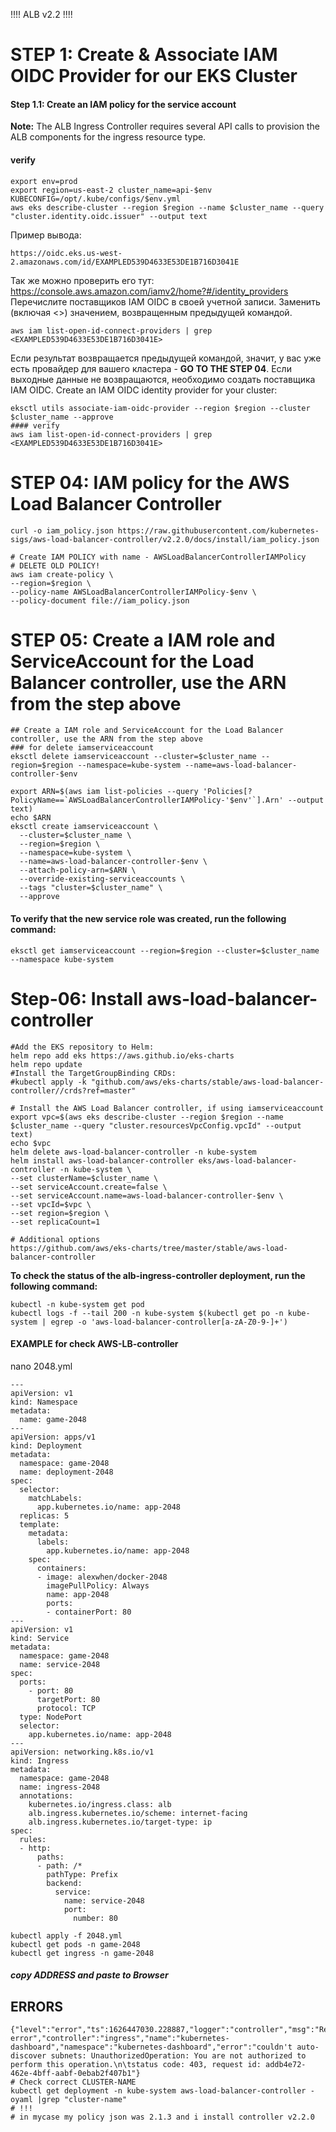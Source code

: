 !!!! ALB v2.2 !!!!
# STEP 1: Create & Associate IAM OIDC Provider for our EKS Cluster
#### Step 1.1: Create an IAM policy for the service account 
**Note:** The ALB Ingress Controller requires several API calls to provision the ALB components for the ingress resource type. 
#### verify
```
export env=prod
export region=us-east-2 cluster_name=api-$env KUBECONFIG=/opt/.kube/configs/$env.yml
aws eks describe-cluster --region $region --name $cluster_name --query "cluster.identity.oidc.issuer" --output text
```
Пример вывода:
```
https://oidc.eks.us-west-2.amazonaws.com/id/EXAMPLED539D4633E53DE1B716D3041E
```
Так же можно проверить его тут:    
https://console.aws.amazon.com/iamv2/home?#/identity_providers
Перечислите поставщиков IAM  OIDC в своей учетной записи. Заменить <EXAMPLED539D4633E53DE1B716D3041E>(включая <>) значением, возвращенным предыдущей командой.
```
aws iam list-open-id-connect-providers | grep <EXAMPLED539D4633E53DE1B716D3041E>
```
Если результат возвращается предыдущей командой, значит, у вас уже есть провайдер для вашего кластера - **GO TO THE STEP 04**. Если выходные данные не возвращаются, необходимо создать поставщика IAM  OIDC.
Create an IAM OIDC identity provider for your cluster:
```
eksctl utils associate-iam-oidc-provider --region $region --cluster $cluster_name --approve
#### verify
aws iam list-open-id-connect-providers | grep <EXAMPLED539D4633E53DE1B716D3041E>
``` 
# STEP 04:  IAM policy for the AWS Load Balancer Controller
```
curl -o iam_policy.json https://raw.githubusercontent.com/kubernetes-sigs/aws-load-balancer-controller/v2.2.0/docs/install/iam_policy.json
```
```
# Create IAM POLICY with name - AWSLoadBalancerControllerIAMPolicy
# DELETE OLD POLICY!
aws iam create-policy \
--region=$region \
--policy-name AWSLoadBalancerControllerIAMPolicy-$env \
--policy-document file://iam_policy.json
```
# STEP 05:  Create a IAM role and ServiceAccount for the Load Balancer controller, use the ARN from the step above
```
## Create a IAM role and ServiceAccount for the Load Balancer controller, use the ARN from the step above
### for delete iamserviceaccount
eksctl delete iamserviceaccount --cluster=$cluster_name --region=$region --namespace=kube-system --name=aws-load-balancer-controller-$env

export ARN=$(aws iam list-policies --query 'Policies[?PolicyName==`AWSLoadBalancerControllerIAMPolicy-'$env'`].Arn' --output text)
echo $ARN
eksctl create iamserviceaccount \
  --cluster=$cluster_name \
  --region=$region \
  --namespace=kube-system \
  --name=aws-load-balancer-controller-$env \
  --attach-policy-arn=$ARN \
  --override-existing-serviceaccounts \
  --tags "cluster=$cluster_name" \
  --approve
```
####  To verify that the new service role was created, run the following command:
```
eksctl get iamserviceaccount --region=$region --cluster=$cluster_name --namespace kube-system
```
# Step-06: Install aws-load-balancer-controller
```
#Add the EKS repository to Helm:
helm repo add eks https://aws.github.io/eks-charts
helm repo update
#Install the TargetGroupBinding CRDs:
#kubectl apply -k "github.com/aws/eks-charts/stable/aws-load-balancer-controller//crds?ref=master"

# Install the AWS Load Balancer controller, if using iamserviceaccount
export vpc=$(aws eks describe-cluster --region $region --name $cluster_name --query "cluster.resourcesVpcConfig.vpcId" --output text)
echo $vpc
helm delete aws-load-balancer-controller -n kube-system
helm install aws-load-balancer-controller eks/aws-load-balancer-controller -n kube-system \
--set clusterName=$cluster_name \
--set serviceAccount.create=false \
--set serviceAccount.name=aws-load-balancer-controller-$env \
--set vpcId=$vpc \
--set region=$region \
--set replicaCount=1

# Additional options
https://github.com/aws/eks-charts/tree/master/stable/aws-load-balancer-controller
```
**To check the status of the  **alb-ingress-controller**  deployment, run the following command:**
```
kubectl -n kube-system get pod
kubectl logs -f --tail 200 -n kube-system $(kubectl get po -n kube-system | egrep -o 'aws-load-balancer-controller[a-zA-Z0-9-]+')
```
#### EXAMPLE for check AWS-LB-controller
nano 2048.yml
```
---
apiVersion: v1
kind: Namespace
metadata:
  name: game-2048
---
apiVersion: apps/v1
kind: Deployment
metadata:
  namespace: game-2048
  name: deployment-2048
spec:
  selector:
    matchLabels:
      app.kubernetes.io/name: app-2048
  replicas: 5
  template:
    metadata:
      labels:
        app.kubernetes.io/name: app-2048
    spec:
      containers:
      - image: alexwhen/docker-2048
        imagePullPolicy: Always
        name: app-2048
        ports:
        - containerPort: 80
---
apiVersion: v1
kind: Service
metadata:
  namespace: game-2048
  name: service-2048
spec:
  ports:
    - port: 80
      targetPort: 80
      protocol: TCP
  type: NodePort
  selector:
    app.kubernetes.io/name: app-2048
---
apiVersion: networking.k8s.io/v1
kind: Ingress
metadata:
  namespace: game-2048
  name: ingress-2048
  annotations:
    kubernetes.io/ingress.class: alb
    alb.ingress.kubernetes.io/scheme: internet-facing
    alb.ingress.kubernetes.io/target-type: ip
spec:
  rules:
  - http:
      paths:
      - path: /*
        pathType: Prefix
        backend:
          service:
            name: service-2048
            port: 
              number: 80
```
```
kubectl apply -f 2048.yml
kubectl get pods -n game-2048
kubectl get ingress -n game-2048
```
##### copy ADDRESS and paste to Browser

## ERRORS
```
{"level":"error","ts":1626447030.228887,"logger":"controller","msg":"Reconciler error","controller":"ingress","name":"kubernetes-dashboard","namespace":"kubernetes-dashboard","error":"couldn't auto-discover subnets: UnauthorizedOperation: You are not authorized to perform this operation.\n\tstatus code: 403, request id: addb4e72-462e-4bff-aabf-0ebab2f407b1"}
# Check correct CLUSTER-NAME
kubectl get deployment -n kube-system aws-load-balancer-controller -oyaml |grep "cluster-name"
# !!!  
# in mycase my policy json was 2.1.3 and i install controller v2.2.0
  ```
